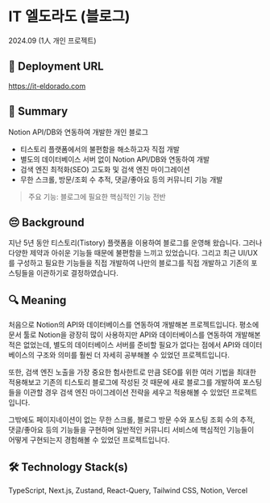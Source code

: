 # IT 엘도라도 (블로그)

2024.09 (1人 개인 프로젝트)

## 🔗 Deployment URL
https://it-eldorado.com

## 📝 Summary
Notion API/DB와 연동하여 개발한 개인 블로그

- 티스토리 플랫폼에서의 불편함을 해소하고자 직접 개발
- 별도의 데이터베이스 서버 없이 Notion API/DB와 연동하여 개발
- 검색 엔진 최적화(SEO) 고도화 및 검색 엔진 마이그레이션
- 무한 스크롤, 방문/조회 수 추적, 댓글/좋아요 등의 커뮤니티 기능 개발

> 주요 기능: 블로그에 필요한 핵심적인 기능 전반

## 😔 Background
지난 5년 동안 티스토리(Tistory) 플랫폼을 이용하여 블로그를 운영해 왔습니다. 그러나 다양한 제약과 아쉬운 기능들 때문에 불편함을 느끼고 있었습니다. 그리고 최근 UI/UX를 구성하고 필요한 기능들을 직접 개발하여 나만의 블로그를 직접 개발하고 기존의 포스팅들을 이관하기로 결정하였습니다.

## 🔍 Meaning
처음으로 Notion의 API와 데이터베이스를 연동하여 개발해본 프로젝트입니다. 평소에 문서 툴로 Notion을 광장히 많이 사용하지만 API와 데이터베이스를 연동하여 개발해본 적은 없었는데, 별도의 데이터베이스 서버를 준비할 필요가 없다는 점에서 API와 데이터베이스의 구조와 의미를 훨씬 더 자세히 공부해볼 수 있었던 프로젝트입니다.

또한, 검색 엔진 노출을 가장 중요한 험사한트로 만큼 SEO를 위한 여러 기법을 최대한 적용해보고 기존의 티스토리 블로그에 작성된 것 때문에 새로 블로그를 개발하여 포스팅들을 이관할 경우 검색 엔진 마이그레이션 전략을 세우고 적용해볼 수 있었던 프로젝트입니다.

그밖에도 페이지네이션이 없는 무한 스크롤, 블로그 방문 수와 포스팅 조회 수의 추적, 댓글/좋아요 등의 기능들을 구현하며 일반적인 커뮤니티 서비스에 핵심적인 기능들이 어떻게 구현되는지 경험해볼 수 있었던 프로젝트입니다.

## 🛠 Technology Stack(s)
TypeScript, Next.js, Zustand, React-Query, Tailwind CSS, Notion, Vercel
